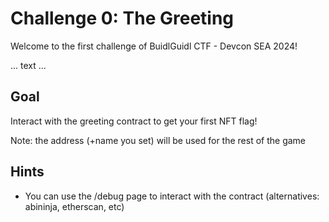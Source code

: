 # Challenge 0: The Greeting

Welcome to the first challenge of BuidlGuidl CTF - Devcon SEA 2024!

... text ...

## Goal

Interact with the greeting contract to get your first NFT flag!

Note: the address (+name you set) will be used for the rest of the game

## Hints

- You can use the /debug page to interact with the contract (alternatives: abininja, etherscan, etc)

